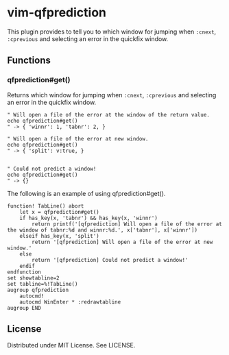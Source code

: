 
# vim-qfprediction

This plugin provides to tell you to which window for jumping  when `:cnext`, `:cprevious` and selecting an error in the quickfix window.

## Functions

### qfprediction#get()
Returns which window for jumping  when `:cnext`, `:cprevious` and selecting an error in the quickfix window.

```
" Will open a file of the error at the window of the return value.
echo qfprediction#get()
" -> { 'winnr': 1, 'tabnr': 2, }

" Will open a file of the error at new window.
echo qfprediction#get()
" -> { 'split': v:true, }


" Could not predict a window!
echo qfprediction#get()
" -> {}
```

The following is an example of using qfprediction#get().

```
function! TabLine() abort
	let x = qfprediction#get()
	if has_key(x, 'tabnr') && has_key(x, 'winnr')
		return printf('[qfprediction] Will open a file of the error at the window of tabnr:%d and winnr:%d.', x['tabnr'], x['winnr'])
	elseif has_key(x, 'split')
		return '[qfprediction] Will open a file of the error at new window.'
	else
		return '[qfprediction] Could not predict a window!'
	endif
endfunction
set showtabline=2
set tabline=%!TabLine()
augroup qfprediction
	autocmd!
	autocmd WinEnter * :redrawtabline
augroup END
```


## License

Distributed under MIT License. See LICENSE.

